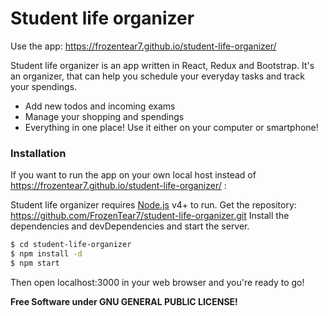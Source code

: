 # Student life organizer

Use the app: https://frozentear7.github.io/student-life-organizer/

Student life organizer is an app written in React, Redux and Bootstrap. It's an organizer, that can help you schedule your everyday tasks and track your spendings.

  - Add new todos and incoming exams
  - Manage your shopping and spendings
  - Everything in one place! Use it either on your computer or smartphone!

### Installation

If you want to run the app on your own local host instead of https://frozentear7.github.io/student-life-organizer/ :

Student life organizer requires [Node.js](https://nodejs.org/) v4+ to run.
Get the repository: https://github.com/FrozenTear7/student-life-organizer.git
Install the dependencies and devDependencies and start the server.

```sh
$ cd student-life-organizer
$ npm install -d
$ npm start
```

Then open localhost:3000 in your web browser and you're ready to go!

**Free Software under GNU GENERAL PUBLIC LICENSE!**
